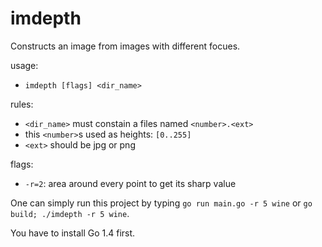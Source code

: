 # imdepth

Constructs an image from images with different focues.

usage:
  - `imdepth [flags] <dir_name>`

rules:
  - `<dir_name>` must constain a files named `<number>.<ext>`
  - this `<number>`s used as heights: `[0..255]`
  - `<ext>` should be jpg or png

flags:
  - `-r=2`: area around every point to get its sharp value

One can simply run this project by typing `go run main.go -r 5 wine` or `go build; ./imdepth -r 5 wine`.

You have to install Go 1.4 first.
